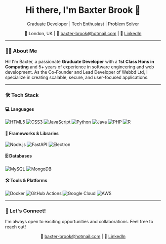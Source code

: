 <h1 align="center">Hi there, I'm Baxter Brook 👋</h1>

<p align="center">
  Graduate Developer | Tech Enthusiast | Problem Solver  
</p>

<p align="center">
  📍 London, UK | 📧 <a href="mailto:baxter-brook@hotmail.com">baxter-brook@hotmail.com</a> | 🔗 <a href="https://www.linkedin.com/in/baxter-brook">LinkedIn</a>
</p>

---

### 👨‍💻 About Me  

Hi! I'm Baxter, a passionate **Graduate Developer** with a **1st Class Hons in Computing** and 5+ years of experience in software engineering and web development. As the Co-Founder and Lead Developer of Webbd Ltd, I specialize in creating scalable, secure, and user-focused applications.  

---

### 🛠️ Tech Stack  

#### 💻 Languages  
![HTML5](https://img.shields.io/badge/HTML5-%23E34F26.svg?style=flat&logo=html5&logoColor=white)
![CSS3](https://img.shields.io/badge/CSS3-%231572B6.svg?style=flat&logo=css3&logoColor=white)
![JavaScript](https://img.shields.io/badge/JavaScript-%23F7DF1E.svg?style=flat&logo=javascript&logoColor=black)
![Python](https://img.shields.io/badge/Python-%233776AB.svg?style=flat&logo=python&logoColor=white)
![Java](https://img.shields.io/badge/Java-%23ED8B00.svg?style=flat&logo=java&logoColor=white)
![PHP](https://img.shields.io/badge/PHP-%23777BB4.svg?style=flat&logo=php&logoColor=white)
![R](https://img.shields.io/badge/R-%23276DC3.svg?style=flat&logo=r&logoColor=white)

#### 🚀 Frameworks & Libraries  
![Node.js](https://img.shields.io/badge/Node.js-%23339933.svg?style=flat&logo=node.js&logoColor=white)
![FastAPI](https://img.shields.io/badge/FastAPI-%23009788.svg?style=flat&logo=fastapi&logoColor=white)
![Electron](https://img.shields.io/badge/Electron-%2347848F.svg?style=flat&logo=electron&logoColor=white)

#### 🗄️ Databases  
![MySQL](https://img.shields.io/badge/MySQL-%234479A1.svg?style=flat&logo=mysql&logoColor=white)
![MongoDB](https://img.shields.io/badge/MongoDB-%2347A248.svg?style=flat&logo=mongodb&logoColor=white)

#### 🛠️ Tools & Platforms  
![Docker](https://img.shields.io/badge/Docker-%232496ED.svg?style=flat&logo=docker&logoColor=white)
![GitHub Actions](https://img.shields.io/badge/GitHub_Actions-%232671E5.svg?style=flat&logo=githubactions&logoColor=white)
![Google Cloud](https://img.shields.io/badge/Google_Cloud-%234285F4.svg?style=flat&logo=googlecloud&logoColor=white)
![AWS](https://img.shields.io/badge/AWS-%23232F3E.svg?style=flat&logo=amazonaws&logoColor=white)

---

### 🚀 Let's Connect!  

I'm always open to exciting opportunities and collaborations. Feel free to reach out!  

<p align="center">
  📧 <a href="mailto:baxter-brook@hotmail.com">baxter-brook@hotmail.com</a> | 🔗 <a href="https://www.linkedin.com/in/baxter-brook">LinkedIn</a>
